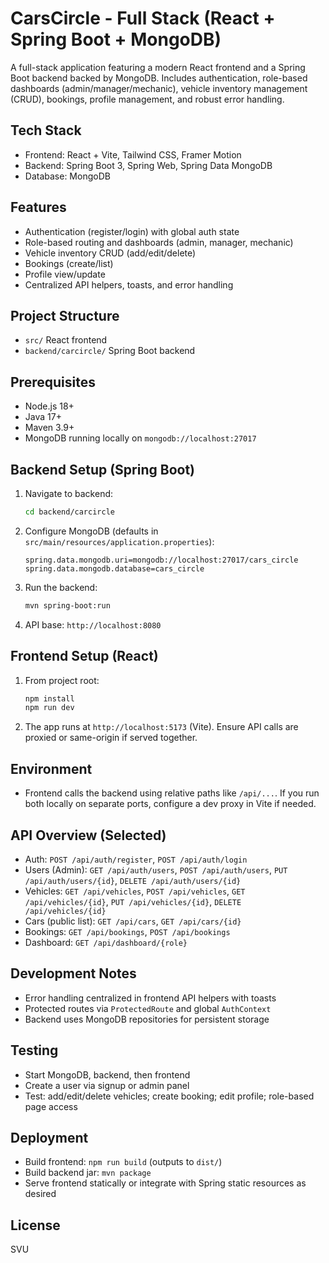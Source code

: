 # CarsCircle - Full Stack (React + Spring Boot + MongoDB)

A full-stack application featuring a modern React frontend and a Spring Boot backend backed by MongoDB. Includes authentication, role-based dashboards (admin/manager/mechanic), vehicle inventory management (CRUD), bookings, profile management, and robust error handling.

## Tech Stack
- Frontend: React + Vite, Tailwind CSS, Framer Motion
- Backend: Spring Boot 3, Spring Web, Spring Data MongoDB
- Database: MongoDB

## Features
- Authentication (register/login) with global auth state
- Role-based routing and dashboards (admin, manager, mechanic)
- Vehicle inventory CRUD (add/edit/delete)
- Bookings (create/list)
- Profile view/update
- Centralized API helpers, toasts, and error handling

## Project Structure
- `src/` React frontend
- `backend/carcircle/` Spring Boot backend

## Prerequisites
- Node.js 18+
- Java 17+
- Maven 3.9+
- MongoDB running locally on `mongodb://localhost:27017`

## Backend Setup (Spring Boot)
1. Navigate to backend:
   ```bash
   cd backend/carcircle
   ```
2. Configure MongoDB (defaults in `src/main/resources/application.properties`):
   ```properties
   spring.data.mongodb.uri=mongodb://localhost:27017/cars_circle
   spring.data.mongodb.database=cars_circle
   ```
3. Run the backend:
   ```bash
   mvn spring-boot:run
   ```
4. API base: `http://localhost:8080`

## Frontend Setup (React)
1. From project root:
   ```bash
   npm install
   npm run dev
   ```
2. The app runs at `http://localhost:5173` (Vite). Ensure API calls are proxied or same-origin if served together.

## Environment
- Frontend calls the backend using relative paths like `/api/...`. If you run both locally on separate ports, configure a dev proxy in Vite if needed.

## API Overview (Selected)
- Auth: `POST /api/auth/register`, `POST /api/auth/login`
- Users (Admin): `GET /api/auth/users`, `POST /api/auth/users`, `PUT /api/auth/users/{id}`, `DELETE /api/auth/users/{id}`
- Vehicles: `GET /api/vehicles`, `POST /api/vehicles`, `GET /api/vehicles/{id}`, `PUT /api/vehicles/{id}`, `DELETE /api/vehicles/{id}`
- Cars (public list): `GET /api/cars`, `GET /api/cars/{id}`
- Bookings: `GET /api/bookings`, `POST /api/bookings`
- Dashboard: `GET /api/dashboard/{role}`

## Development Notes
- Error handling centralized in frontend API helpers with toasts
- Protected routes via `ProtectedRoute` and global `AuthContext`
- Backend uses MongoDB repositories for persistent storage

## Testing
- Start MongoDB, backend, then frontend
- Create a user via signup or admin panel
- Test: add/edit/delete vehicles; create booking; edit profile; role-based page access

## Deployment
- Build frontend: `npm run build` (outputs to `dist/`)
- Build backend jar: `mvn package`
- Serve frontend statically or integrate with Spring static resources as desired

## License
SVU
